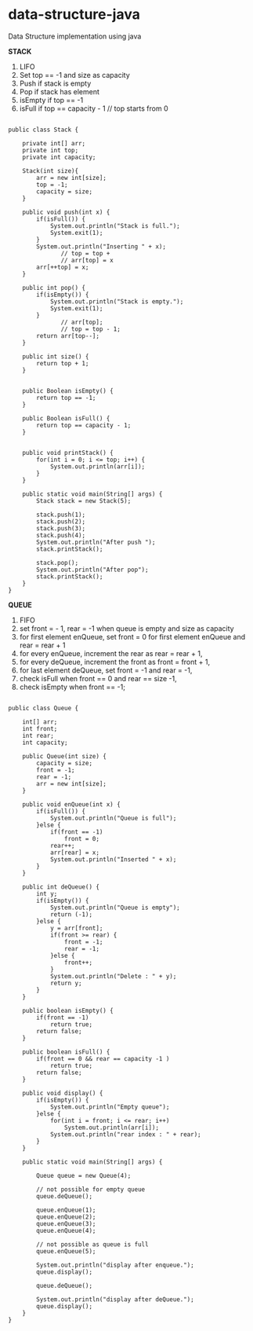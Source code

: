 # data-structure-java
Data Structure implementation using java

**STACK**
1. LIFO
2. Set top == -1 and size as capacity
3. Push if stack is empty
4. Pop if stack has element
5. isEmpty if top == -1
6. isFull if top == capacity - 1 // top starts from 0 

``` 

public class Stack {
	
	private int[] arr;
	private int top;
	private int capacity;
	
	Stack(int size){
		arr = new int[size];
		top = -1;
		capacity = size;
	}
	
	public void push(int x) {
		if(isFull()) {
			System.out.println("Stack is full.");
			System.exit(1);
		}
		System.out.println("Inserting " + x);
               // top = top + 
               // arr[top] = x
		arr[++top] = x;
	}
	
	public int pop() {
		if(isEmpty()) {
			System.out.println("Stack is empty.");
			System.exit(1);
		}
               // arr[top];
               // top = top - 1;
		return arr[top--];
	}
	
	public int size() {
		return top + 1;
	}
	
	
	public Boolean isEmpty() {
		return top == -1;
	}
	
	public Boolean isFull() {
		return top == capacity - 1;
	}
	
	
	public void printStack() {
		for(int i = 0; i <= top; i++) {
			System.out.println(arr[i]);
		}
	}
	
	public static void main(String[] args) {
		Stack stack = new Stack(5);
		
		stack.push(1);
		stack.push(2);
		stack.push(3);
		stack.push(4);
		System.out.println("After push ");
		stack.printStack();
		
		stack.pop();
		System.out.println("After pop");
		stack.printStack();
	}
} 
```

**QUEUE**
1. FIFO
2. set front = - 1, rear = -1 when queue is empty and size as capacity
3. for first element enQueue, set front = 0 for first element enQueue and rear = rear + 1
4. for every enQueue, increment the rear as rear = rear + 1, 
5. for every deQueue, increment the front as front = front + 1,
6. for last element deQueue, set front = -1 and rear = -1,
7. check isFull when front == 0 and rear == size -1,
8. check isEmpty when front == -1;

```

public class Queue {
	
	int[] arr;
	int front;
	int rear;
	int capacity;
	
	public Queue(int size) {
		capacity = size;
		front = -1;
		rear = -1;
		arr = new int[size];
	}
	
	public void enQueue(int x) {
		if(isFull()) {
			System.out.println("Queue is full");
		}else {
			if(front == -1) 
				front = 0;
			rear++;
			arr[rear] = x;
			System.out.println("Inserted " + x);
		}
	}
	
	public int deQueue() {
		int y;
		if(isEmpty()) {
			System.out.println("Queue is empty");
			return (-1);
		}else {
			y = arr[front];
			if(front >= rear) {
				front = -1;
				rear = -1;
			}else {
				front++;
			}
			System.out.println("Delete : " + y);
			return y;
		}	
	}

	public boolean isEmpty() {
		if(front == -1)
			return true;
		return false;
	}

	public boolean isFull() {
		if(front == 0 && rear == capacity -1 )
			return true;
		return false;
	}
	
	public void display() {
		if(isEmpty()) {
			System.out.println("Empty queue");
		}else {
			for(int i = front; i <= rear; i++)
				System.out.println(arr[i]);
			System.out.println("rear index : " + rear);
		}
	}
	
	public static void main(String[] args) {
		
		Queue queue = new Queue(4);
		
		// not possible for empty queue
		queue.deQueue();
		
		queue.enQueue(1);
		queue.enQueue(2);
		queue.enQueue(3);
		queue.enQueue(4);
		
		// not possible as queue is full
		queue.enQueue(5);
		
		System.out.println("display after enqueue.");
		queue.display();
		
		queue.deQueue();
		
		System.out.println("display after deQueue.");
		queue.display();
	}
}

```


